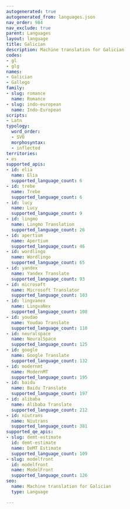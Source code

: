 ```yaml
---
autogenerated: true
autogenerated_from: languages.json
nav_order: 984
nav_exclude: true
parent: Languages
layout: language
title: Galician
description: Machine translation for Galician
codes:
- gl
- glg
names:
- Galician
- Gallego
family:
- slug: romance
  name: Romance
- slug: indo-european
  name: Indo-European
scripts:
- Latn
typology:
  word_order:
  - SVO
  morphosyntax:
  - inflected
territories:
- es
supported_apis:
- id: elia
  name: Elia
  supported_language_count: 6
- id: trebe
  name: Trebe
  supported_language_count: 6
- id: lucy
  name: Lucy
  supported_language_count: 9
- id: lingmo
  name: Lingmo Translation
  supported_language_count: 26
- id: apertium
  name: Apertium
  supported_language_count: 46
- id: wordlingo
  name: Wordlingo
  supported_language_count: 65
- id: yandex
  name: Yandex Translate
  supported_language_count: 93
- id: microsoft
  name: Microsoft Translator
  supported_language_count: 103
- id: lingvanex
  name: LingvaNex
  supported_language_count: 108
- id: youdao
  name: Youdao Translate
  supported_language_count: 110
- id: neuralspace
  name: NeuralSpace
  supported_language_count: 125
- id: google
  name: Google Translate
  supported_language_count: 132
- id: modernmt
  name: ModernMT
  supported_language_count: 195
- id: baidu
  name: Baidu Translate
  supported_language_count: 197
- id: alibaba
  name: Alibaba Translate
  supported_language_count: 212
- id: niutrans
  name: Niutrans
  supported_language_count: 381
supported_qe_apis:
- slug: demt-estimate
  id: demt-estimate
  name: DeMT Estimate
  supported_language_count: 109
- slug: modelfront
  id: modelfront
  name: ModelFront
  supported_language_count: 126
seo:
  name: Machine translation for Galician
  type: Language

---
```


